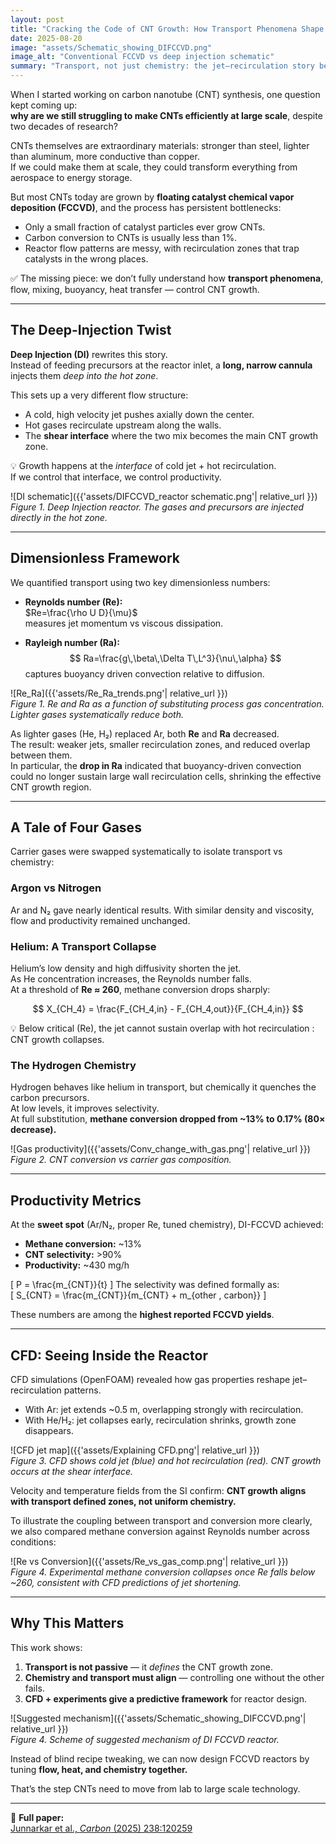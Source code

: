 ```yaml
---
layout: post
title: "Cracking the Code of CNT Growth: How Transport Phenomena Shape Deep-Injection Reactors"
date: 2025-08-20
image: "assets/Schematic_showing_DIFCCVD.png"
image_alt: "Conventional FCCVD vs deep injection schematic"
summary: "Transport, not just chemistry: the jet–recirculation story behind CNT yield in DI-FCCVD."
---
```


When I started working on carbon nanotube (CNT) synthesis, one question kept coming up:  
**why are we still struggling to make CNTs efficiently at large scale**, despite two decades of research?

CNTs themselves are extraordinary materials: stronger than steel, lighter than aluminum, more conductive than copper.  
If we could make them at scale, they could transform everything from aerospace to energy storage.  

But most CNTs today are grown by **floating catalyst chemical vapor deposition (FCCVD)**, and the process has persistent bottlenecks:

- Only a small fraction of catalyst particles ever grow CNTs.  
- Carbon conversion to CNTs is usually less than 1%.  
- Reactor flow patterns are messy, with recirculation zones that trap catalysts in the wrong places.  

✅ The missing piece: we don’t fully understand how **transport phenomena**, flow, mixing, buoyancy, heat transfer — control CNT growth.

---

## The Deep-Injection Twist

**Deep Injection (DI)** rewrites this story.  
Instead of feeding precursors at the reactor inlet, a **long, narrow cannula** injects them *deep into the hot zone*.  

This sets up a very different flow structure:

- A cold, high velocity jet pushes axially down the center.  
- Hot gases recirculate upstream along the walls.  
- The **shear interface** where the two mix becomes the main CNT growth zone.  

💡 Growth happens at the *interface* of cold jet + hot recirculation.  
If we control that interface, we control productivity.

![DI schematic]({{'assets/DIFCCVD_reactor schematic.png'| relative_url }})  
*Figure 1. Deep Injection reactor. The gases and precursors are injected directly in the hot zone.*

---

## Dimensionless Framework

We quantified transport using two key dimensionless numbers:

- **Reynolds number (Re):**  
$Re=\frac{\rho U D}{\mu}$  
measures jet momentum vs viscous dissipation.

- **Rayleigh number (Ra):**  
$$
Ra=\frac{g\,\beta\,\Delta T\,L^3}{\nu\,\alpha}
$$
captures buoyancy driven convection relative to diffusion.

![Re_Ra]({{'assets/Re_Ra_trends.png'| relative_url }})  
*Figure 1. Re and Ra as a function of substituting process gas concentration. Lighter gases systematically reduce both.*

As lighter gases (He, H₂) replaced Ar, both **Re** and **Ra** decreased.  
The result: weaker jets, smaller recirculation zones, and reduced overlap between them.  
In particular, the **drop in Ra** indicated that buoyancy-driven convection could no longer sustain large wall recirculation cells, shrinking the effective CNT growth region.

---

## A Tale of Four Gases

Carrier gases were swapped systematically to isolate transport vs chemistry:

### Argon vs Nitrogen
Ar and N₂ gave nearly identical results. With similar density and viscosity, flow and productivity remained unchanged.

### Helium: A Transport Collapse
Helium’s low density and high diffusivity shorten the jet.  
As He concentration increases, the Reynolds number falls.  
At a threshold of **Re ≈ 260**, methane conversion drops sharply:

$$
X_{CH_4} = \frac{F_{CH_4,in} - F_{CH_4,out}}{F_{CH_4,in}}
$$

💡 Below critical \(Re\), the jet cannot sustain overlap with hot recirculation : CNT growth collapses.

### The Hydrogen Chemistry
Hydrogen behaves like helium in transport, but chemically it quenches the carbon precursors.  
At low levels, it improves selectivity.  
At full substitution, **methane conversion dropped from ~13% to 0.17% (80× decrease).**

![Gas productivity]({{'assets/Conv_change_with_gas.png'| relative_url }})  
*Figure 2. CNT conversion vs carrier gas composition.*

---

## Productivity Metrics

At the **sweet spot** (Ar/N₂, proper Re, tuned chemistry), DI-FCCVD achieved:

- **Methane conversion:** ~13%  
- **CNT selectivity:** >90%  
- **Productivity:** ~430 mg/h  

\[
P = \frac{m_{CNT}}{t}
\]
The selectivity was defined formally as:  
\[
S_{CNT} = \frac{m_{CNT}}{m_{CNT} + m_{other \, carbon}}
\]

These numbers are among the **highest reported FCCVD yields**.


---

## CFD: Seeing Inside the Reactor

CFD simulations (OpenFOAM) revealed how gas properties reshape jet–recirculation patterns.

- With Ar: jet extends ~0.5 m, overlapping strongly with recirculation.  
- With He/H₂: jet collapses early, recirculation shrinks, growth zone disappears.

![CFD jet map]({{'assets/Explaining CFD.png'| relative_url }})  
*Figure 3. CFD shows cold jet (blue) and hot recirculation (red). CNT growth occurs at the shear interface.*

Velocity and temperature fields from the SI confirm: **CNT growth aligns with transport defined zones, not uniform chemistry.**

To illustrate the coupling between transport and conversion more clearly, we also compared methane conversion against Reynolds number across conditions:

![Re vs Conversion]({{'assets/Re_vs_gas_comp.png'| relative_url }})  
*Figure 4. Experimental methane conversion collapses once Re falls below ~260, consistent with CFD predictions of jet shortening.*

---

## Why This Matters

This work shows:

1. **Transport is not passive** — it *defines* the CNT growth zone.  
2. **Chemistry and transport must align** — controlling one without the other fails.  
3. **CFD + experiments give a predictive framework** for reactor design.  

![Suggested mechanism]({{'assets/Schematic_showing_DIFCCVD.png'| relative_url }})  
*Figure 4. Scheme of suggested mechanism of DI FCCVD reactor.*


Instead of blind recipe tweaking, we can now design FCCVD reactors by tuning **flow, heat, and chemistry together.**

That’s the step CNTs need to move from lab to large scale technology.

---

📖 **Full paper:**  
[Junnarkar et al., *Carbon* (2025) 238:120259](https://doi.org/10.1016/j.carbon.2025.120259)

